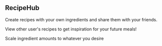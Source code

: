 ## RecipeHub

Create recipes with your own ingredients and share them with your friends.

View other user's recipes to get inspiration for your future meals!

Scale ingredient amounts to whatever you desire